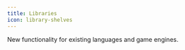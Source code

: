 ```yaml
---
title: Libraries
icon: library-shelves
---
```

New functionality for existing languages and game engines.
